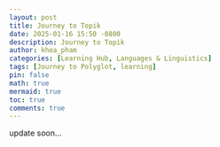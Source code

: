 ```yaml
---
layout: post
title: Journey to Topik
date: 2025-01-16 15:50 -0800
description: Journey to Topik
author: khoa_pham
categories: [Learning Hub, Languages & Linguistics]
tags: [Journey to Polyglot, learning]
pin: false
math: true
mermaid: true
toc: true
comments: true
---
```


update soon...